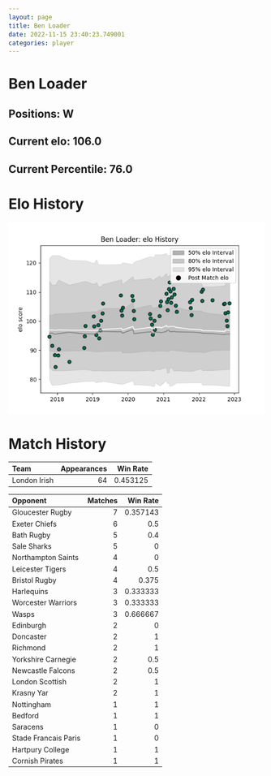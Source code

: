 ```yaml
---  
layout: page  
title: Ben Loader  
date: 2022-11-15 23:40:23.749001  
categories: player  
---
```

# Ben Loader

## Positions: W

## Current elo: 106.0

## Current Percentile: 76.0

# Elo History


![elo history](history_BenLoader.png)
# Match History


| Team         |   Appearances |   Win Rate |
|:-------------|--------------:|-----------:|
| London Irish |            64 |   0.453125 |

| Opponent             |   Matches |   Win Rate |
|:---------------------|----------:|-----------:|
| Gloucester Rugby     |         7 |   0.357143 |
| Exeter Chiefs        |         6 |   0.5      |
| Bath Rugby           |         5 |   0.4      |
| Sale Sharks          |         5 |   0        |
| Northampton Saints   |         4 |   0        |
| Leicester Tigers     |         4 |   0.5      |
| Bristol Rugby        |         4 |   0.375    |
| Harlequins           |         3 |   0.333333 |
| Worcester Warriors   |         3 |   0.333333 |
| Wasps                |         3 |   0.666667 |
| Edinburgh            |         2 |   0        |
| Doncaster            |         2 |   1        |
| Richmond             |         2 |   1        |
| Yorkshire Carnegie   |         2 |   0.5      |
| Newcastle Falcons    |         2 |   0.5      |
| London Scottish      |         2 |   1        |
| Krasny Yar           |         2 |   1        |
| Nottingham           |         1 |   1        |
| Bedford              |         1 |   1        |
| Saracens             |         1 |   0        |
| Stade Francais Paris |         1 |   0        |
| Hartpury College     |         1 |   1        |
| Cornish Pirates      |         1 |   1        |